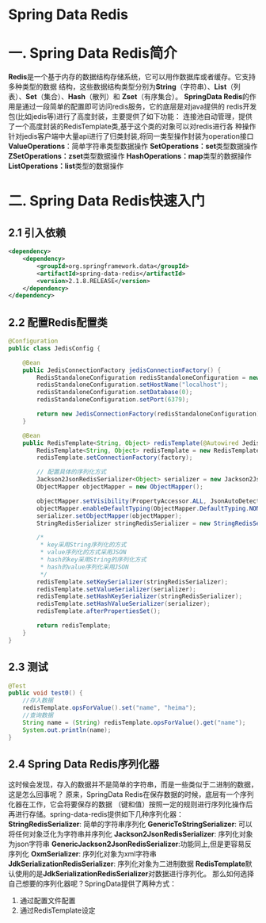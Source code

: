# Spring Data Redis

# 一. Spring Data Redis简介

**Redis**是一个基于内存的数据结构存储系统，它可以用作数据库或者缓存。它支持多种类型的数据
结构，这些数据结构类型分别为**String**（字符串）、**List**（列表）、**Set**（集合）、**Hash**（散列）和
**Zset**（有序集合）。
**SpringData Redis**的作用是通过一段简单的配置即可访问redis服务，它的底层是对java提供的
redis开发包(比如jedis等)进行了高度封装，主要提供了如下功能：
连接池自动管理，提供了一个高度封装的RedisTemplate类,基于这个类的对象可以对redis进行各
种操作
针对jedis客户端中大量api进行了归类封装,将同一类型操作封装为operation接口
**ValueOperations**：简单字符串类型数据操作
**SetOperations：set**类型数据操作
**ZSetOperations：zset**类型数据操作
**HashOperations：map**类型的数据操作
**ListOperations：list**类型的数据操作



# 二. Spring Data Redis快速入门

## 2.1 引入依赖

```xml
<dependency>
	<dependency>
        <groupId>org.springframework.data</groupId>
        <artifactId>spring-data-redis</artifactId>
        <version>2.1.8.RELEASE</version>
	</dependency>
</dependency>
```

## 2.2 配置Redis配置类

```java
@Configuration
public class JedisConfig {

    @Bean
    public JedisConnectionFactory jedisConnectionFactory() {
        RedisStandaloneConfiguration redisStandaloneConfiguration = new RedisStandaloneConfiguration();
        redisStandaloneConfiguration.setHostName("localhost");
        redisStandaloneConfiguration.setDatabase(0);
        redisStandaloneConfiguration.setPort(6379);

        return new JedisConnectionFactory(redisStandaloneConfiguration);
    }

    @Bean
    public RedisTemplate<String, Object> redisTemplate(@Autowired JedisConnectionFactory factory) {
        RedisTemplate<String, Object> redisTemplate = new RedisTemplate<>();
        redisTemplate.setConnectionFactory(factory);

        // 配置具体的序列化方式
        Jackson2JsonRedisSerializer<Object> serializer = new Jackson2JsonRedisSerializer<>(Object.class);
        ObjectMapper objectMapper = new ObjectMapper();

        objectMapper.setVisibility(PropertyAccessor.ALL, JsonAutoDetect.Visibility.ANY);
        objectMapper.enableDefaultTyping(ObjectMapper.DefaultTyping.NON_FINAL);
        serializer.setObjectMapper(objectMapper);
        StringRedisSerializer stringRedisSerializer = new StringRedisSerializer();

        /*
         * key采用String序列化的方式
         * value序列化的方式采用JSON
         * hash的key采用String的序列化方式
         * hash的value序列化采用JSON
         */
        redisTemplate.setKeySerializer(stringRedisSerializer);
        redisTemplate.setValueSerializer(serializer);
        redisTemplate.setHashKeySerializer(stringRedisSerializer);
        redisTemplate.setHashValueSerializer(serializer);
        redisTemplate.afterPropertiesSet();

        return redisTemplate;
    }
}
```

## 2.3 测试

```java
@Test
public void test0() {
    //存入数据
    redisTemplate.opsForValue().set("name", "heima");
    //查询数据
    String name = (String) redisTemplate.opsForValue().get("name");
    System.out.println(name);
}
```

## 2.4 Spring Data Redis序列化器

这时候会发现，存入的数据并不是简单的字符串，而是一些类似于二进制的数据，这是怎么回事呢？
原来，SpringData Redis在保存数据的时候，底层有一个序列化器在工作，它会将要保存的数据
（键和值）按照一定的规则进行序列化操作后再进行存储。spring-data-redis提供如下几种序列化器：
**StringRedisSerializer**: 简单的字符串序列化
**GenericToStringSerializer**: 可以将任何对象泛化为字符串并序列化
**Jackson2JsonRedisSerializer**: 序列化对象为json字符串
**GenericJackson2JsonRedisSerializer**:功能同上,但是更容易反序列化
**OxmSerializer**: 序列化对象为xml字符串
**JdkSerializationRedisSerializer**: 序列化对象为二进制数据
**RedisTemplate**默认使用的是**JdkSerializationRedisSerializer**对数据进行序列化。
那么如何选择自己想要的序列化器呢？SpringData提供了两种方式：

1. 通过配置文件配置
2. 通过RedisTemplate设定

